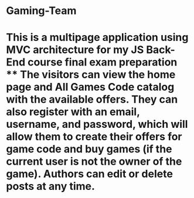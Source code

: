 # Gaming-Team
<h1> This is a multipage application using MVC architecture for my JS Back-End course final exam preparation **
The visitors can view the home page and All Games Code catalog with the available offers. They can also register with an email, username, and password, which will allow them to create their offers for game code and buy games (if the current user is not the owner of the game). Authors can edit or delete posts at any time.</h1>
